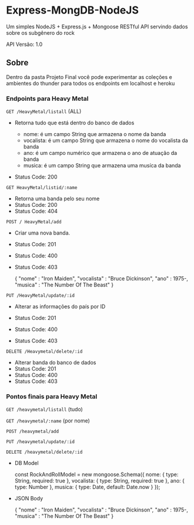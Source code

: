 # Express-MongDB-NodeJS

Um simples NodeJS + Express.js + Mongoose RESTful API servindo dados sobre os subgênero do rock

API Versão: 1.0

## Sobre

Dentro da pasta Projeto Final você pode experimentar as coleções e ambientes do thunder para todos os endpoints em localhost e heroku

### Endpoints para Heavy Metal

`GET /HeavyMetal/listall` (ALL)

 - Retorna tudo que está dentro do banco de dados

   
   - nome: é um campo String que armazena o nome da banda
   - vocalista: é um campo String que armazena o nome do vocalista da banda 
   - ano: é um campo numérico que armazena o ano de atuação da banda 
   - musica: é um campo String que armazena uma musíca da banda
   

 - Status Code: 200

`GET HeavyMetal/listid/:name` 

 - Retorna uma banda pelo seu nome
 - Status Code: 200
 - Status Code: 404

`POST / HeavyMetal/add`

- Criar uma nova banda.

- Status Code: 201

- Status Code: 400

- Status Code: 403

  
  {
      "nome" : "Iron Maiden",
      "vocalista" : "Bruce Dickinson",
      "ano" : 1975-,
      "musica" : "The Number Of The Beast"
  }
  

  

`PUT /HeavyMetal/update/:id`

- Alterar as informações do país por ID

- Status Code: 201
- Status Code: 400
- Status Code: 403

`DELETE /Heavymetal/delete/:id`

 - Alterar banda do banco de dados 
- Status Code: 201
- Status Code: 400
- Status Code: 403

### Pontos finais para Heavy Metal

`GET /heavymetal/listall` (tudo)

`GET /heavymetal/:name` (por nome)

`POST /heavymetal/add`

`PUT /heavymetal/update/:id`

`DELETE /heavymetal/delete/:id`

 - DB Model

   
   const RockAndRollModel = new mongoose.Schema({ 
       nome: { type: String, required: true }, 
       vocalista: { type: String, required: true },
       ano: { type: Number },
       musica: { type: Date, default: Date.now } 
   });
   

 - JSON Body

   
   {
       "nome" : "Iron Maiden",
       "vocalista" : "Bruce Dickinson",
       "ano" : 1975-,
       "musica" : "The Number Of The Beast"
   }
   